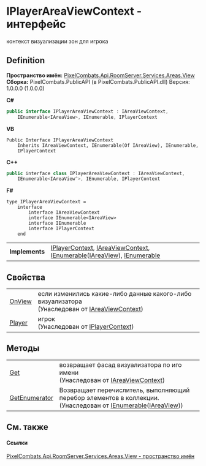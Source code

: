 # IPlayerAreaViewContext - интерфейс


контекст визуализации зон для игрока



## Definition
**Пространство имён:** <a href="d42615c4-2647-6043-f483-ab072442c0ce">PixelCombats.Api.RoomServer.Services.Areas.View</a>  
**Сборка:** PixelCombats.PublicAPI (в PixelCombats.PublicAPI.dll) Версия: 1.0.0.0 (1.0.0.0)

**C#**
``` C#
public interface IPlayerAreaViewContext : IAreaViewContext, 
	IEnumerable<IAreaView>, IEnumerable, IPlayerContext
```
**VB**
``` VB
Public Interface IPlayerAreaViewContext
	Inherits IAreaViewContext, IEnumerable(Of IAreaView), IEnumerable, 
	IPlayerContext
```
**C++**
``` C++
public interface class IPlayerAreaViewContext : IAreaViewContext, 
	IEnumerable<IAreaView^>, IEnumerable, IPlayerContext
```
**F#**
``` F#
type IPlayerAreaViewContext = 
    interface
        interface IAreaViewContext
        interface IEnumerable<IAreaView>
        interface IEnumerable
        interface IPlayerContext
    end
```

<table><tr><td><strong>Implements</strong></td><td><a href="a8c6f3fa-ac3b-6342-34e8-bdd1baed6b28">IPlayerContext</a>, <a href="399f63a8-3f59-5085-21ae-8069297f7a7d">IAreaViewContext</a>, <a href="https://learn.microsoft.com/dotnet/api/system.collections.generic.ienumerable-1" target="_blank" rel="noopener noreferrer">IEnumerable</a>(<a href="bc285b36-ae28-f2a5-79c2-60e3892f3e32">IAreaView</a>), <a href="https://learn.microsoft.com/dotnet/api/system.collections.ienumerable" target="_blank" rel="noopener noreferrer">IEnumerable</a></td></tr>
</table>



## Свойства
<table>
<tr>
<td><a href="8d705c9d-5a12-fd71-d528-b0ba8eaba6f5">OnView</a></td>
<td>если изменились какие-либо данные какого-либо визуализатора<br />(Унаследован от <a href="399f63a8-3f59-5085-21ae-8069297f7a7d">IAreaViewContext</a>)</td></tr>
<tr>
<td><a href="6abdfe86-6da1-4e24-75f1-1be16ffbb7c6">Player</a></td>
<td>игрок<br />(Унаследован от <a href="a8c6f3fa-ac3b-6342-34e8-bdd1baed6b28">IPlayerContext</a>)</td></tr>
</table>

## Методы
<table>
<tr>
<td><a href="c57fb4a3-7c08-5d29-e4be-2235e178d54d">Get</a></td>
<td>возвращает фасад визуализатора по иго имени<br />(Унаследован от <a href="399f63a8-3f59-5085-21ae-8069297f7a7d">IAreaViewContext</a>)</td></tr>
<tr>
<td><a href="https://learn.microsoft.com/dotnet/api/system.collections.generic.ienumerable-1.getenumerator#system-collections-generic-ienumerable-1-getenumerator" target="_blank" rel="noopener noreferrer">GetEnumerator</a></td>
<td>Возвращает перечислитель, выполняющий перебор элементов в коллекции.<br />(Унаследован от <a href="https://learn.microsoft.com/dotnet/api/system.collections.generic.ienumerable-1" target="_blank" rel="noopener noreferrer">IEnumerable</a>(<a href="bc285b36-ae28-f2a5-79c2-60e3892f3e32">IAreaView</a>))</td></tr>
</table>

## См. также


#### Ссылки
<a href="d42615c4-2647-6043-f483-ab072442c0ce">PixelCombats.Api.RoomServer.Services.Areas.View - пространство имён</a>  
